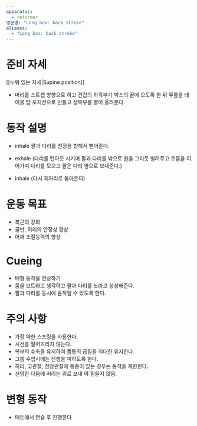 ```yaml
---
apparatus:
  - reformer
영문명: "Long box: back stroke"
aliases:
  - "Long box: back stroke"
---
```


# 준비 자세

[[누워 있는 자세|Supine position]]

- 머리를 스트랩 방향으로 하고 견갑의 하각부가 박스의 끝에 오도록 한 뒤 무릎을 테이블 탑 포지션으로 만들고 상복부를 끌어 올려준다.

# 동작 설명

- inhale 팔과 다리를 천장을 향해서 뻗어준다.

- exhale (다리를 턴아웃 시키며 팔과 다리를 밖으로 원을 그리듯 벌려주고 호흡을 이어가며 다리를 모으고 팔은 다리 옆으로 보내준다.)

- inhale (다시 제자리로 돌아온다)

# 운동 목표

- 복근의 강화
- 골반, 허리의 안정성 향상
- 어깨 조절능력의 향상

# Cueing

- 배형 동작을 연상하기
- 몸을 보트라고 생각하고 팔과 다리를 노라고 상상해준다.
- 팔과 다리를 동시에 움직일 수 있도록 한다.

# 주의 사항

- 가장 약한 스프링을 사용한다.
- 시선을 떨어뜨리지 않는다.
- 복부의 수축을 유지하여 몸통의 굽힘을 최대한 유지한다.
- 그룹 수업시에는 진행을 피하도록 한다.
- 허리, 고관절, 천장관절에 통증이 있는 경우는 동작을 제한한다.
- 선영한 다음에 버리는 위로 보내 야 힘들지 않음.

# 변형 동작

- 매트에서 연습 후 진행한다